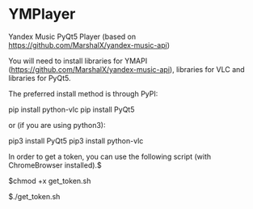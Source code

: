 # YMPlayer
Yandex Music PyQt5 Player (based on https://github.com/MarshalX/yandex-music-api)

You will need to install libraries for YMAPI (https://github.com/MarshalX/yandex-music-api), libraries for VLC and libraries for PyQt5.

The preferred install method is through PyPI:

pip install python-vlc
pip install PyQt5

or (if you are using python3):

pip3 install PyQt5
pip3 install python-vlc

In order to get a token, you can use the following script (with ChromeBrowser installed).$

$chmod +x get_token.sh

$./get_token.sh
